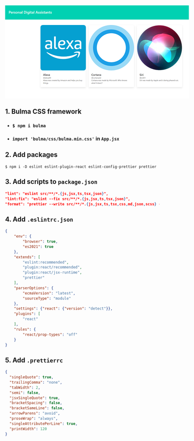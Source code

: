 <img
  src="./public/screen.png"
  alt="sg08-21-media"
  style="display: block; margin: 0 auto; max-width: 600px"
/>

## __1. Bulma CSS framework__
- ### `$ npm i bulma`
- ### `import 'bulma/css/bulma.min.css'` in `App.jsx`

## __2. Add packages__
`$ npm i -D eslint eslint-plugin-react eslint-config-prettier prettier`

## __3. Add scripts to `package.json`__

```json
"lint": "eslint src/**/*.{js,jsx,ts,tsx,json}",
"lint:fix": "eslint --fix src/**/*.{js,jsx,ts,tsx,json}",
"format": "prettier --write src/**/*.{js,jsx,ts,tsx,css,md,json,scss} --config ./.prettierrc"
```

## __4. Add `.eslintrc.json`__

```json
{
    "env": {
        "browser": true,
        "es2021": true
    },
    "extends": [
        "eslint:recommended",
        "plugin:react/recommended",
        "plugin:react/jsx-runtime",
        "prettier"
    ],
    "parserOptions": {
        "ecmaVersion": "latest",
        "sourceType": "module"
    },
    "settings": {"react": {"version": "detect"}},
    "plugins": [
        "react"
    ],
    "rules": {
        "react/prop-types": "off"
    }
}
```

## __5. Add `.prettierrc`__

```json
{
  "singleQuote": true,
  "trailingComma": "none",
  "tabWidth": 2,
  "semi": false,
  "jsxSingleQuote": true,
  "bracketSpacing": false,
  "bracketSameLine": false,
  "arrowParens": "avoid",
  "proseWrap": "always",
  "singleAttributePerLine": true,
  "printWidth": 120
}
```
